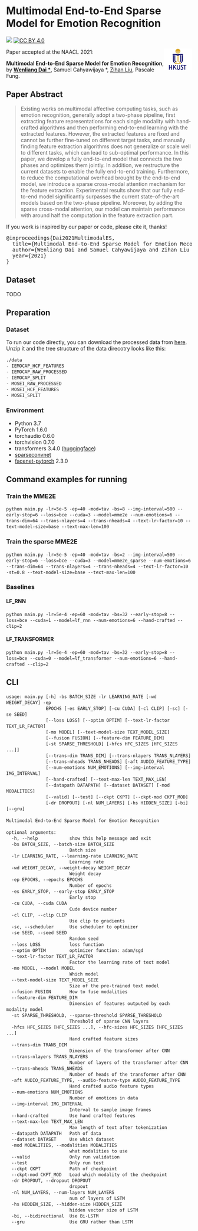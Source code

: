 # Multimodal End-to-End Sparse Model for Emotion Recognition

[![](https://img.shields.io/badge/python-3.6+-blue.svg)](https://www.python.org/downloads/) [![CC BY 4.0][cc-by-shield]][cc-by]


<img align="right" src="img/HKUST.jpg" width="15%"/>

[cc-by]: http://creativecommons.org/licenses/by/4.0/
[cc-by-shield]: https://img.shields.io/badge/License-CC%20BY%204.0-lightgrey.svg

Paper accepted at the NAACL 2021:

**Multimodal End-to-End Sparse Model for Emotion Recognition**, by **[Wenliang Dai *](https://wenliangdai.github.io/)**, Samuel Cahyawijaya *, [Zihan Liu](https://zliucr.github.io/), Pascale Fung.

## Paper Abstract

> Existing works on multimodal affective computing tasks, such as emotion recognition, generally adopt a two-phase pipeline, first extracting feature representations for each single modality with hand-crafted algorithms and then performing end-to-end learning with the extracted features. However, the extracted features are fixed and cannot be further fine-tuned on different target tasks, and manually finding feature extraction algorithms does not generalize or scale well to different tasks, which can lead to sub-optimal performance. In this paper, we develop a fully end-to-end model that connects the two phases and optimizes them jointly. In addition, we restructure the current datasets to enable the fully end-to-end training. Furthermore, to reduce the computational overhead brought by the end-to-end model, we introduce a sparse cross-modal attention mechanism for the feature extraction. Experimental results show that our fully end-to-end model significantly surpasses the current state-of-the-art models based on the two-phase pipeline. Moreover, by adding the sparse cross-modal attention, our model can maintain performance with around half the computation in the feature extraction part.

If you work is inspired by our paper or code, please cite it, thanks!

<pre>
@inproceedings{Dai2021MultimodalES,
  title={Multimodal End-to-End Sparse Model for Emotion Recognition},
  author={Wenliang Dai and Samuel Cahyawijaya and Zihan Liu and Pascale Fung},
  year={2021}
}
</pre>

## Dataset

TODO

## Preparation

### Dataset

To run our code directly, you can download the processed data from [here](https://hkustconnect-my.sharepoint.com/:u:/g/personal/wdaiai_connect_ust_hk/EbEzVnCduqVNuT_LvuRApVQBagraPx7nGqIEHgdnGPjN7g?e=zeMtct). Unzip it and the tree structure of the data direcotry looks like this:

```
./data
- IEMOCAP_HCF_FEATURES
- IEMOCAP_RAW_PROCESSED
- IEMOCAP_SPLIT
- MOSEI_RAW_PROCESSED
- MOSEI_HCF_FEATURES
- MOSEI_SPLIT
```

### Environment

* Python 3.7
* PyTorch 1.6.0
* torchaudio 0.6.0
* torchvision 0.7.0
* transformers 3.4.0 ([huggingface](https://huggingface.co/transformers/))
* [sparseconvnet](https://github.com/facebookresearch/SparseConvNet)
* [facenet-pytorch](https://github.com/timesler/facenet-pytorch) 2.3.0

## Command examples for running

### Train the MME2E

```console
python main.py -lr=5e-5 -ep=40 -mod=tav -bs=8 --img-interval=500 --early-stop=6 --loss=bce --cuda=3 --model=mme2e --num-emotions=6 --trans-dim=64 --trans-nlayers=4 --trans-nheads=4 --text-lr-factor=10 --text-model-size=base --text-max-len=100
```

### Train the sparse MME2E

```console
python main.py -lr=5e-5 -ep=40 -mod=tav -bs=2 --img-interval=500 --early-stop=6 --loss=bce --cuda=3 --model=mme2e_sparse --num-emotions=6 --trans-dim=64 --trans-nlayers=4 --trans-nheads=4 --text-lr-factor=10 -st=0.8 --text-model-size=base --text-max-len=100
```

### Baselines

#### LF_RNN

```console
python main.py -lr=5e-4 -ep=60 -mod=tav -bs=32 --early-stop=8 --loss=bce --cuda=1 --model=lf_rnn --num-emotions=6 --hand-crafted --clip=2
```

#### LF_TRANSFORMER

```console
python main.py -lr=5e-4 -ep=60 -mod=tav -bs=32 --early-stop=8 --loss=bce --cuda=0 --model=lf_transformer --num-emotions=6 --hand-crafted --clip=2
```

## CLI

```
usage: main.py [-h] -bs BATCH_SIZE -lr LEARNING_RATE [-wd WEIGHT_DECAY] -ep
               EPOCHS [-es EARLY_STOP] [-cu CUDA] [-cl CLIP] [-sc] [-se SEED]
               [--loss LOSS] [--optim OPTIM] [--text-lr-factor TEXT_LR_FACTOR]
               [-mo MODEL] [--text-model-size TEXT_MODEL_SIZE]
               [--fusion FUSION] [--feature-dim FEATURE_DIM]
               [-st SPARSE_THRESHOLD] [-hfcs HFC_SIZES [HFC_SIZES ...]]
               [--trans-dim TRANS_DIM] [--trans-nlayers TRANS_NLAYERS]
               [--trans-nheads TRANS_NHEADS] [-aft AUDIO_FEATURE_TYPE]
               [--num-emotions NUM_EMOTIONS] [--img-interval IMG_INTERVAL]
               [--hand-crafted] [--text-max-len TEXT_MAX_LEN]
               [--datapath DATAPATH] [--dataset DATASET] [-mod MODALITIES]
               [--valid] [--test] [--ckpt CKPT] [--ckpt-mod CKPT_MOD]
               [-dr DROPOUT] [-nl NUM_LAYERS] [-hs HIDDEN_SIZE] [-bi] [--gru]

Multimodal End-to-End Sparse Model for Emotion Recognition

optional arguments:
  -h, --help            show this help message and exit
  -bs BATCH_SIZE, --batch-size BATCH_SIZE
                        Batch size
  -lr LEARNING_RATE, --learning-rate LEARNING_RATE
                        Learning rate
  -wd WEIGHT_DECAY, --weight-decay WEIGHT_DECAY
                        Weight decay
  -ep EPOCHS, --epochs EPOCHS
                        Number of epochs
  -es EARLY_STOP, --early-stop EARLY_STOP
                        Early stop
  -cu CUDA, --cuda CUDA
                        Cude device number
  -cl CLIP, --clip CLIP
                        Use clip to gradients
  -sc, --scheduler      Use scheduler to optimizer
  -se SEED, --seed SEED
                        Random seed
  --loss LOSS           loss function
  --optim OPTIM         optimizer function: adam/sgd
  --text-lr-factor TEXT_LR_FACTOR
                        Factor the learning rate of text model
  -mo MODEL, --model MODEL
                        Which model
  --text-model-size TEXT_MODEL_SIZE
                        Size of the pre-trained text model
  --fusion FUSION       How to fuse modalities
  --feature-dim FEATURE_DIM
                        Dimension of features outputed by each modality model
  -st SPARSE_THRESHOLD, --sparse-threshold SPARSE_THRESHOLD
                        Threshold of sparse CNN layers
  -hfcs HFC_SIZES [HFC_SIZES ...], --hfc-sizes HFC_SIZES [HFC_SIZES ...]
                        Hand crafted feature sizes
  --trans-dim TRANS_DIM
                        Dimension of the transformer after CNN
  --trans-nlayers TRANS_NLAYERS
                        Number of layers of the transformer after CNN
  --trans-nheads TRANS_NHEADS
                        Number of heads of the transformer after CNN
  -aft AUDIO_FEATURE_TYPE, --audio-feature-type AUDIO_FEATURE_TYPE
                        Hand crafted audio feature types
  --num-emotions NUM_EMOTIONS
                        Number of emotions in data
  --img-interval IMG_INTERVAL
                        Interval to sample image frames
  --hand-crafted        Use hand crafted features
  --text-max-len TEXT_MAX_LEN
                        Max length of text after tokenization
  --datapath DATAPATH   Path of data
  --dataset DATASET     Use which dataset
  -mod MODALITIES, --modalities MODALITIES
                        what modalities to use
  --valid               Only run validation
  --test                Only run test
  --ckpt CKPT           Path of checkpoint
  --ckpt-mod CKPT_MOD   Load which modality of the checkpoint
  -dr DROPOUT, --dropout DROPOUT
                        dropout
  -nl NUM_LAYERS, --num-layers NUM_LAYERS
                        num of layers of LSTM
  -hs HIDDEN_SIZE, --hidden-size HIDDEN_SIZE
                        hidden vector size of LSTM
  -bi, --bidirectional  Use Bi-LSTM
  --gru                 Use GRU rather than LSTM
```
